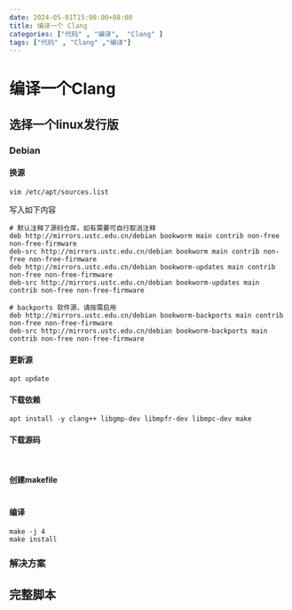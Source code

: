 ```yaml
---
date: 2024-05-01T15:00:00+08:00
title: 编译一个 Clang
categories: ["代码" , "编译",  "Clang" ]
tags: ["代码" , "Clang" ,"编译"]
---
```




# 编译一个Clang

## 选择一个linux发行版

### Debian

#### 换源

```shell
vim /etc/apt/sources.list
```

写入如下内容

```
# 默认注释了源码仓库，如有需要可自行取消注释
deb http://mirrors.ustc.edu.cn/debian bookworm main contrib non-free non-free-firmware
deb-src http://mirrors.ustc.edu.cn/debian bookworm main contrib non-free non-free-firmware
deb http://mirrors.ustc.edu.cn/debian bookworm-updates main contrib non-free non-free-firmware
deb-src http://mirrors.ustc.edu.cn/debian bookworm-updates main contrib non-free non-free-firmware

# backports 软件源，请按需启用
deb http://mirrors.ustc.edu.cn/debian bookworm-backports main contrib non-free non-free-firmware
deb-src http://mirrors.ustc.edu.cn/debian bookworm-backports main contrib non-free non-free-firmware
```

#### 更新源
```shell
apt update
```
#### 下载依赖
```shell
apt install -y clang++ libgmp-dev libmpfr-dev libmpc-dev make
```

#### 下载源码
```shell


```

#### 创建makefile

```shell

```

#### 编译

```shell
make -j 4
make install
```



### 解决方案

##  完整脚本

```shell

```


